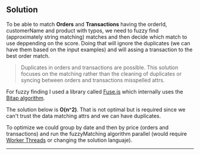 ## Solution

To be able to match **Orders** and **Transactions** having the orderId, customerName and product with typos, we need to fuzzy find (approximately string matching) matches and then decide which match to use deppending on the score.
Doing that will ignore the duplicates (we can have them based on the input examples) and will assing a transaction to the best order match.

> Duplicates in orders and transactions are possible. This solution focuses on the matching rather than the cleaning of duplicates or syncing between orders and transactions misspelled attrs.

For fuzzy finding I used a library called [Fuse.js](https://www.fusejs.io/) which internally uses the [Bitap algorithm](https://en.wikipedia.org/wiki/Bitap_algorithm).

The solution below is **O(n^2)**. That is not optimal but is required since we can't trust the data matching attrs and we can have duplicates.

To optimize we could group by date and then by price (orders and transactions) and run the fuzzyMatching algorithm parallel (would require [Worker Threads](https://nodejs.org/api/worker_threads.html) or changing the solution languaje).

---
